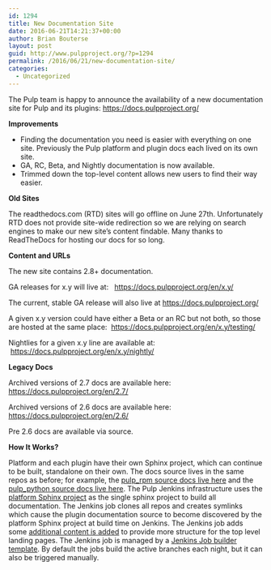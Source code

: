 ```yaml
---
id: 1294
title: New Documentation Site
date: 2016-06-21T14:21:37+00:00
author: Brian Bouterse
layout: post
guid: http://www.pulpproject.org/?p=1294
permalink: /2016/06/21/new-documentation-site/
categories:
  - Uncategorized
---
```

The Pulp team is happy to announce the availability of a new documentation site for Pulp and its plugins: <https://docs.pulpproject.org/>

**Improvements**

  * Finding the documentation you need is easier with everything on one site. Previously the Pulp platform and plugin docs each lived on its own site.
  * GA, RC, Beta, and Nightly documentation is now available.
  * Trimmed down the top-level content allows new users to find their way easier.

**Old Sites**

The readthedocs.com (RTD) sites will go offline on June 27th. Unfortunately RTD does not provide site-wide redirection so we are relying on search engines to make our new site&#8217;s content findable. Many thanks to ReadTheDocs for hosting our docs for so long.

**Content and URLs**

The new site contains 2.8+ documentation.

GA releases for x.y will live at:   https://docs.pulpproject.org/en/x.y/

The current, stable GA release will also live at https://docs.pulpproject.org/

A given x.y version could have either a Beta or an RC but not both, so those are hosted at the same place:  https://docs.pulpproject.org/en/x.y/testing/

Nightlies for a given x.y line are available at:  https://docs.pulpproject.org/en/x.y/nightly/

**Legacy Docs**

Archived versions of 2.7 docs are available here: https://docs.pulpproject.org/en/2.7/
  
Archived versions of 2.6 docs are available here: https://docs.pulpproject.org/en/2.6/

Pre 2.6 docs are available via source.

**How It Works?**

Platform and each plugin have their own Sphinx project, which can continue to be built, standalone on their own. The docs source lives in the same repos as before; for example, the [pulp_rpm source docs live here](https://github.com/pulp/pulp_rpm/tree/master/docs) and the [pulp_python source docs live here](https://github.com/pulp/pulp_python/tree/master/docs). The Pulp Jenkins infrastructure uses the [platform Sphinx project](https://github.com/pulp/pulp/tree/master/docs) as the single sphinx project to build all documentation. The Jenkins job clones all repos and creates symlinks which cause the plugin documentation source to become discovered by the platform Sphinx project at build time on Jenkins. The Jenkins job adds some [additional content is added](https://github.com/pulp/pulp_packaging/tree/master/ci/docs) to provide more structure for the top level landing pages. The Jenkins job is managed by a [Jenkins Job builder template](https://github.com/pulp/pulp_packaging/blob/master/ci/jobs/docs.yaml). By default the jobs build the active branches each night, but it can also be triggered manually.